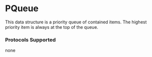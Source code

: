 # PQueue

This data structure is a priority queue of contained items. The highest priority item is always at the top of the queue. 

### Protocols Supported

none
